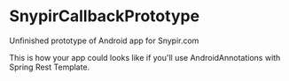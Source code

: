 # SnypirCallbackPrototype

Unfinished prototype of Android app for Snypir.com

This is how your app could looks like if you'll use AndroidAnnotations with Spring Rest Template.

